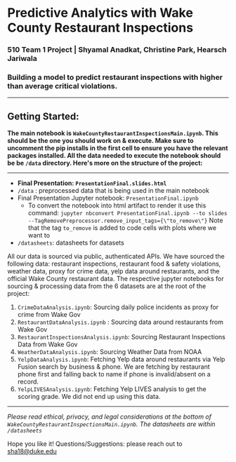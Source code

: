 # Predictive Analytics with Wake County Restaurant Inspections 

### 510 Team 1 Project | **Shyamal Anadkat, Christine Park, Hearsch Jariwala**

### Building a model to predict restaurant inspections with higher than average critical violations.

---

## Getting Started:

**The main notebook is `WakeCountyRestaurantInspectionsMain.ipynb`. This should be the one you should work on & execute. Make sure to uncomment the pip installs in the first cell to ensure you have the relevant packages installed. All the data needed to execute the notebook should be be `/data` directory. Here's more on the structure of the project:**

---
* **Final Presentation: `PresentationFinal.slides.html`**
* `/data` : preprocessed data that is being used in the main notebook
* Final Presentation Jupyter notebook:  `PresentationFinal.ipynb`
	* To convert the notebook into html artifact to render it use this command: 
	`jupyter nbconvert PresentationFinal.ipynb --to slides --TagRemovePreprocessor.remove_input_tags={\"to_remove\"}` 
	Note that the tag `to_remove` is added to code cells with plots where we want to 
* `/datasheets`: datasheets for datasets 

All our data is sourced via public, authenticated APIs. We have sourced the following data: restaurant inspections, restaurant food & safety violations, weather data, proxy for crime data, yelp data around restaurants, and the official Wake County restaurant data. The respective jupyter notebooks for sourcing & processing data from the 6 datasets are at the root of the project: 

1. `CrimeDataAnalysis.ipynb`: Sourcing daily police incidents as proxy for crime from Wake Gov
2. `RestaurantDataAnalysis.ipynb` : Sourcing data around restaurants from Wake Gov
3. `RestaurantInspectionsAnalysis.ipynb`: Sourcing Restaurant Inspections Data from Wake Gov
4. `WeatherDataAnalysis.ipynb`: Sourcing Weather Data from NOAA
5. `YelpDataAnalysis.ipynb`: Fetching Yelp data around restaurants via Yelp Fusion search by business & phone. We are fetching by restaurant phone first and falling back to name if phone is invalid/absent on a record.
6. `YelpLIVESAnalysis.ipynb`: Fetching Yelp LIVES analysis to get the scoring grade. We did not end up using this data.
---

*Please read ethical, privacy, and legal considerations at the bottom of `WakeCountyRestaurantInspectionsMain.ipynb`. The datasheets are within `/datasheets`*

Hope you like it! Questions/Suggestions: please reach out to sha18@duke.edu